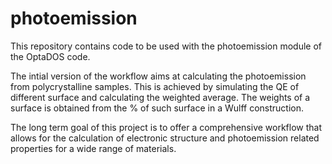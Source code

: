 # photoemission
This repository contains code to be used with the photoemission module of the OptaDOS code.

The intial version of the workflow aims at calculating the photoemission from polycrystalline samples. This is achieved by simulating the QE of different surface and calculating the weighted average. The weights of a surface is obtained from the % of such surface in a Wulff construction.

The long term goal of this project is to offer a comprehensive workflow that allows for the calculation of electronic structure and photoemission related properties for a wide range of materials.
